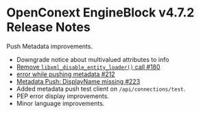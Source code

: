 # OpenConext EngineBlock v4.7.2 Release Notes #

Push Metadata improvements.

* Downgrade notice about multivalued attributes to info
* [Remove `libxml_disable_entity_loader()` call #180](https://github.com/OpenConext/OpenConext-engineblock/issues/180)
* [error while pushing metadata #212](https://github.com/OpenConext/OpenConext-engineblock/issues/212)
* [Metadata Push: DisplayName missing #223](https://github.com/OpenConext/OpenConext-engineblock/issues/223)
* Added metadata push test client on `/api/connections/test`.
* PEP error display improvements.
* Minor language improvements.
